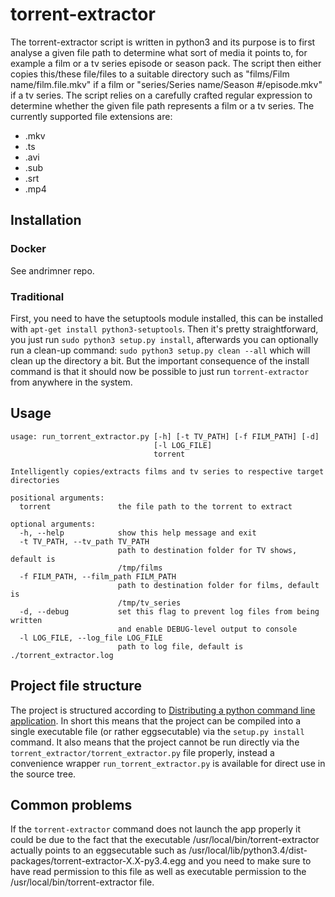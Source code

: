# torrent-extractor

The torrent-extractor script is written in python3 and its purpose is to first
analyse a given file path to determine what sort of media it points to, for
example a film or a tv series episode or season pack. The script then either
copies this/these file/files to a suitable directory such as
"films/Film name/film.file.mkv" if a film or "series/Series name/Season #/episode.mkv"
if a tv series. The script relies on a carefully crafted regular expression to
determine whether the given file path represents a film or a tv series. The
currently supported file extensions are:
- .mkv
- .ts
- .avi
- .sub
- .srt
- .mp4

## Installation

### Docker

See andrimner repo.

### Traditional
First, you need to have the setuptools module installed, this can be installed with
`apt-get install python3-setuptools`. Then it's pretty straightforward, you just run
`sudo python3 setup.py install`, afterwards you can optionally run a clean-up command:
`sudo python3 setup.py clean --all` which will clean up the directory a bit.
But the important consequence of the install command is that it should now be possible
to just run `torrent-extractor` from anywhere in the system.

## Usage
```
usage: run_torrent_extractor.py [-h] [-t TV_PATH] [-f FILM_PATH] [-d]
                                [-l LOG_FILE]
                                torrent

Intelligently copies/extracts films and tv series to respective target
directories

positional arguments:
  torrent               the file path to the torrent to extract

optional arguments:
  -h, --help            show this help message and exit
  -t TV_PATH, --tv_path TV_PATH
                        path to destination folder for TV shows, default is
                        /tmp/films
  -f FILM_PATH, --film_path FILM_PATH
                        path to destination folder for films, default is
                        /tmp/tv_series
  -d, --debug           set this flag to prevent log files from being written
                        and enable DEBUG-level output to console
  -l LOG_FILE, --log_file LOG_FILE
                        path to log file, default is ./torrent_extractor.log

```



## Project file structure

The project is structured according to
[Distributing a python command line application](http://gehrcke.de/2014/02/distributing-a-python-command-line-application/).
In short this means that the project can be compiled into a single executable file
(or rather eggsecutable) via the `setup.py install` command. It also means that the project cannot be run
directly via the `torrent_extractor/torrent_extractor.py` file properly, instead a convenience wrapper
`run_torrent_extractor.py` is available for direct use in the source tree.

## Common problems

If the `torrent-extractor` command does not launch the app properly it could be due
to the fact that the executable /usr/local/bin/torrent-extractor actually points to
an eggsecutable such as /usr/local/lib/python3.4/dist-packages/torrent-extractor-X.X-py3.4.egg
and you need to make sure to have read permission to this file as well as executable permission to the
/usr/local/bin/torrent-extractor file.
